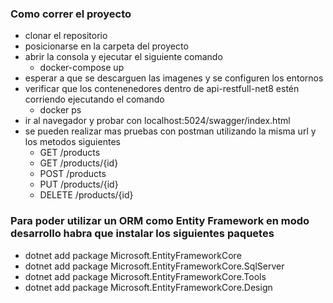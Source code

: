 ### Como correr el proyecto
+ clonar el repositorio
+ posicionarse en la carpeta del proyecto
+ abrir la consola y ejecutar el siguiente comando
    + docker-compose up
+ esperar a que se descarguen las imagenes y se configuren los entornos
+ verificar que los contenenedores dentro de api-restfull-net8 estén corriendo ejecutando el comando
    + docker ps
+ ir al navegador y probar con localhost:5024/swagger/index.html
+ se pueden realizar mas pruebas con postman utilizando la misma url y los metodos siguientes
    + GET /products
    + GET /products/{id}
    + POST /products
    + PUT /products/{id}
    + DELETE /products/{id}


### Para poder utilizar un ORM como Entity Framework en modo desarrollo habra que instalar los siguientes paquetes

+ dotnet add package Microsoft.EntityFrameworkCore
+ dotnet add package Microsoft.EntityFrameworkCore.SqlServer
+ dotnet add package Microsoft.EntityFrameworkCore.Tools
+ dotnet add package Microsoft.EntityFrameworkCore.Design
